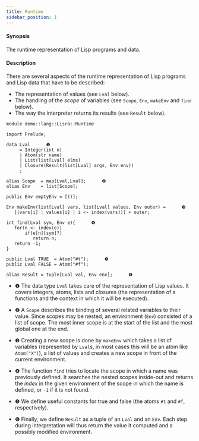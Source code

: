 ```yaml
---
title: Runtime
sidebar_position: 1
---
```


#### Synopsis

The runtime representation of Lisp programs and data.

#### Description

There are several aspects of the runtime representation of Lisp programs and Lisp data
that have to be described:

*  The representation of values (see `Lval` below).
*  The handling of the _scope_ of variables (see `Scope`, `Env`, `makeEnv` and `find` below).
*  The way the interpreter returns its results (see `Result` below).



```rascal 
module demo::lang::Lisra::Runtime

import Prelude;

data Lval      ❶  
     = Integer(int n)   
     | Atom(str name)
     | List(list[Lval] elms)
     | Closure(Result(list[Lval] args, Env env))
     ;
         
alias Scope  = map[Lval,Lval];      ❷  
alias Env    = list[Scope];

public Env emptyEnv = [()];

Env makeEnv(list[Lval] vars, list[Lval] values, Env outer) =      ❸  
   [(vars[i] : values[i] | i <- index(vars))] + outer;

int find(Lval sym, Env e){      ❹  
   for(n <- index(e))
       if(e[n][sym]?)
          return n;
   return -1;
}

public Lval TRUE  = Atom("#t");      ❺  
public Lval FALSE = Atom("#f");

alias Result = tuple[Lval val, Env env];      ❻  

```

                
* ❶  The data type `Lval` takes care of the representation of Lisp values.
    It covers integers, atoms, lists and closures (the representation of a functions and
    the context in which it will be executed).

* ❷  A `Scope` describes the binding of several related variables to their value.
    Since scopes may be nested, an environment (`Env`) consisted of a list of scope.
   The most inner scope is at the start of the list and the most global one at the end.

* ❸  Creating a new scope is done by `makeEnv` which takes a list of variables
    (represented by `Lval`s, in most cases this will be an atom like `Atom("X")`),
    a list of values and creates a new scope in front of the current environment.

* ❹  The function `find` tries to locate the scope in which a name was previously defined.
    It searches the nested scopes inside-out and returns the _index_ in the given environment
   of the scope in which the name is defined, or `-1` if it is not found.

* ❺  We define useful constants for true and false (the atoms `#t` and `#f`, respectively).

* ❻  Finally, we define `Result` as a tuple of an `Lval` and an `Env`.
    Each step during interpretation will thus return the value it computed and
    a possibly modified environment.


